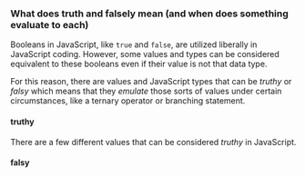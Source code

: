 ### What does truth and falsely mean (and when does something evaluate to each)

Booleans in JavaScript, like `true` and `false`, are utilized liberally in JavaScript coding. However, some values and types can be considered equivalent to these booleans even if their value is not that data type. 

For this reason, there are values and JavaScript types that can be *truthy* or *falsy* which means that they *emulate* those sorts of values under certain circumstances, like a ternary operator or branching statement. 

#### truthy

There are a few different values that can be considered *truthy* in JavaScript.



#### falsy